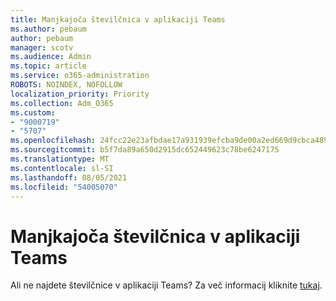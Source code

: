 ```yaml
---
title: Manjkajoča številčnica v aplikaciji Teams
ms.author: pebaum
author: pebaum
manager: scotv
ms.audience: Admin
ms.topic: article
ms.service: o365-administration
ROBOTS: NOINDEX, NOFOLLOW
localization_priority: Priority
ms.collection: Adm_O365
ms.custom:
- "9000719"
- "5707"
ms.openlocfilehash: 24fcc22e23afbdae17a931939efcba9de00a2ed669d9cbca489382b91a9073a4
ms.sourcegitcommit: b5f7da89a650d2915dc652449623c78be6247175
ms.translationtype: MT
ms.contentlocale: sl-SI
ms.lasthandoff: 08/05/2021
ms.locfileid: "54005070"
---
```

# <a name="dial-pad-missing-from-teams"></a>Manjkajoča številčnica v aplikaciji Teams

Ali ne najdete številčnice v aplikaciji Teams? Za več informacij kliknite [tukaj](https://docs.microsoft.com/alchemyinsights/teams-voice-dial-pad-missing).
